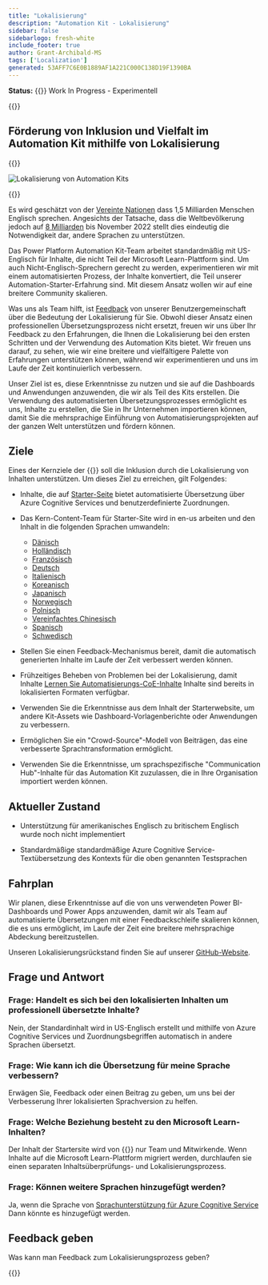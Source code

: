 ```yaml
---
title: "Lokalisierung"
description: "Automation Kit - Lokalisierung"
sidebar: false
sidebarlogo: fresh-white
include_footer: true
author: Grant-Archibald-MS
tags: ['Localization']
generated: 53AFF7C6E0B1889AF1A221C000C138D19F1390BA
---
```


**Status:** {{<externalImage src="https://github.githubassets.com/images/icons/emoji/unicode/1f6a7.png" size="16x16" text="Construction Icon">}} Work In Progress - Experimentell

{{<toc>}}

## Förderung von Inklusion und Vielfalt im Automation Kit mithilfe von Lokalisierung

{{<border>}}

![Lokalisierung von Automation Kits](/images/automation-kit-localization.png)

{{</border>}}

Es wird geschätzt von der [Vereinte Nationen](https://hr.un.org/unhq/languages/english) dass 1,5 Milliarden Menschen Englisch sprechen. Angesichts der Tatsache, dass die Weltbevölkerung jedoch auf [8 Milliarden](https://www.un.org/en/desa/world-population-reach-8-billion-15-november-2022) bis November 2022 stellt dies eindeutig die Notwendigkeit dar, andere Sprachen zu unterstützen.

Das Power Platform Automation Kit-Team arbeitet standardmäßig mit US-Englisch für Inhalte, die nicht Teil der Microsoft Learn-Plattform sind. Um auch Nicht-Englisch-Sprechern gerecht zu werden, experimentieren wir mit einem automatisierten Prozess, der Inhalte konvertiert, die Teil unserer Automation-Starter-Erfahrung sind. Mit diesem Ansatz wollen wir auf eine breitere Community skalieren.

Was uns als Team hilft, ist [Feedback](/de#provide-feedback) von unserer Benutzergemeinschaft über die Bedeutung der Lokalisierung für Sie. Obwohl dieser Ansatz einen professionellen Übersetzungsprozess nicht ersetzt, freuen wir uns über Ihr Feedback zu den Erfahrungen, die Ihnen die Lokalisierung bei den ersten Schritten und der Verwendung des Automation Kits bietet. Wir freuen uns darauf, zu sehen, wie wir eine breitere und vielfältigere Palette von Erfahrungen unterstützen können, während wir experimentieren und uns im Laufe der Zeit kontinuierlich verbessern.

Unser Ziel ist es, diese Erkenntnisse zu nutzen und sie auf die Dashboards und Anwendungen anzuwenden, die wir als Teil des Kits erstellen. Die Verwendung des automatisierten Übersetzungsprozesses ermöglicht es uns, Inhalte zu erstellen, die Sie in Ihr Unternehmen importieren können, damit Sie die mehrsprachige Einführung von Automatisierungsprojekten auf der ganzen Welt unterstützen und fördern können.

## Ziele

Eines der Kernziele der {{<product-name>}} soll die Inklusion durch die Lokalisierung von Inhalten unterstützen. Um dieses Ziel zu erreichen, gilt Folgendes:

- Inhalte, die auf [Starter-Seite](https://aka.ms/ak4pp/starter) bietet automatisierte Übersetzung über Azure Cognitive Services und benutzerdefinierte Zuordnungen.

- Das Kern-Content-Team für Starter-Site wird in en-us arbeiten und den Inhalt in die folgenden Sprachen umwandeln:

  - [Dänisch](https://microsoft.github.io/powercat-automation-kit/da/)
  - [Holländisch](https://microsoft.github.io/powercat-automation-kit/nl/)
  - [Französisch](https://microsoft.github.io/powercat-automation-kit/fr/)
  - [Deutsch](https://microsoft.github.io/powercat-automation-kit/de/) 
  - [Italienisch](https://microsoft.github.io/powercat-automation-kit/it/)
  - [Koreanisch](https://microsoft.github.io/powercat-automation-kit/ko/)
  - [Japanisch](https://microsoft.github.io/powercat-automation-kit/ja/)
  - [Norwegisch](https://microsoft.github.io/powercat-automation-kit/nb/)
  - [Polnisch](https://microsoft.github.io/powercat-automation-kit/pl/)
  - [Vereinfachtes Chinesisch](https://microsoft.github.io/powercat-automation-kit/zh-hans)
  - [Spanisch](https://microsoft.github.io/powercat-automation-kit/es/)
  - [Schwedisch](https://microsoft.github.io/powercat-automation-kit/sv/)

- Stellen Sie einen Feedback-Mechanismus bereit, damit die automatisch generierten Inhalte im Laufe der Zeit verbessert werden können.

- Frühzeitiges Beheben von Problemen bei der Lokalisierung, damit Inhalte [Lernen Sie Automatisierungs-CoE-Inhalte](https://aka.ms/AutomationCoE) Inhalte sind bereits in lokalisierten Formaten verfügbar.

- Verwenden Sie die Erkenntnisse aus dem Inhalt der Starterwebsite, um andere Kit-Assets wie Dashboard-Vorlagenberichte oder Anwendungen zu verbessern.

- Ermöglichen Sie ein "Crowd-Source"-Modell von Beiträgen, das eine verbesserte Sprachtransformation ermöglicht.

- Verwenden Sie die Erkenntnisse, um sprachspezifische "Communication Hub"-Inhalte für das Automation Kit zuzulassen, die in Ihre Organisation importiert werden können.

## Aktueller Zustand

- Unterstützung für amerikanisches Englisch zu britischem Englisch wurde noch nicht implementiert

- Standardmäßige standardmäßige Azure Cognitive Service-Textübersetzung des Kontexts für die oben genannten Testsprachen

## Fahrplan

Wir planen, diese Erkenntnisse auf die von uns verwendeten Power BI-Dashboards und Power Apps anzuwenden, damit wir als Team auf automatisierte Übersetzungen mit einer Feedbackschleife skalieren können, die es uns ermöglicht, im Laufe der Zeit eine breitere mehrsprachige Abdeckung bereitzustellen.

Unseren Lokalisierungsrückstand finden Sie auf unserer [GitHub-Website](https://github.com/microsoft/powercat-automation-kit/issues?q=is%3Aopen+is%3Aissue+label%3Alocalization).

## Frage und Antwort

### **Frage:** Handelt es sich bei den lokalisierten Inhalten um professionell übersetzte Inhalte?

Nein, der Standardinhalt wird in US-Englisch erstellt und mithilfe von Azure Cognitive Services und Zuordnungsbegriffen automatisch in andere Sprachen übersetzt.

### **Frage:** Wie kann ich die Übersetzung für meine Sprache verbessern?

Erwägen Sie, Feedback oder einen Beitrag zu geben, um uns bei der Verbesserung Ihrer lokalisierten Sprachversion zu helfen.

### **Frage:** Welche Beziehung besteht zu den Microsoft Learn-Inhalten?

Der Inhalt der Startersite wird von {{<product-name>}} nur Team und Mitwirkende. Wenn Inhalte auf die Microsoft Learn-Plattform migriert werden, durchlaufen sie einen separaten Inhaltsüberprüfungs- und Lokalisierungsprozess.

### **Frage:** Können weitere Sprachen hinzugefügt werden?

Ja, wenn die Sprache von [Sprachunterstützung für Azure Cognitive Service](https://learn.microsoft.com/azure/cognitive-services/language-support) Dann könnte es hinzugefügt werden.

## Feedback geben

Was kann man Feedback zum Lokalisierungsprozess geben?

{{<questions name="/content/de/localization.json" completed="Vielen Dank für das Ausfüllen der Fragen" showNavigationButtons="false" locale="de">}}
